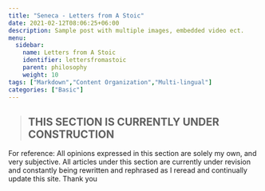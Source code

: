 ```yaml
---
title: "Seneca - Letters from A Stoic"
date: 2021-02-12T08:06:25+06:00
description: Sample post with multiple images, embedded video ect.
menu:
  sidebar:
    name: Letters from A Stoic
    identifier: lettersfromastoic
    parent: philosophy
    weight: 10
tags: ["Markdown","Content Organization","Multi-lingual"]
categories: ["Basic"]
---
```

>##       THIS SECTION IS CURRENTLY UNDER CONSTRUCTION

For reference: All opinions expressed in this section are solely my own, and very subjective. All articles under this section are currently under revision and constantly being rewritten and rephrased as I reread and continually update this site. Thank you
